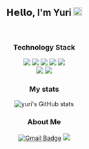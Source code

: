 <!--
Here are some ideas to get you started:
- 🔭 I’m currently working on ...
- 🌱 I’m currently learning ...
- 👯 I’m looking to collaborate on ...
- 🤔 I’m looking for help with ...
- 💬 Ask me about ...
- 📫 How to reach me: ...
- 😄 Pronouns: ...
- ⚡ Fun fact: ...
-->
<div align='center'>

<h2>𝗛𝗲𝗹𝗹𝗼, I'm Yuri <img src="https://github.com/dl0312/dl0312/blob/master/hi.gif?raw=true" width="20px"></h2>
<p></p>
<br> 

  
### Technology Stack
<div align='center'>
  <span><img src="https://img.shields.io/badge/HTML5-E34F26?style=flat-square&logo=HTML5&logoColor=white"/><span>
  <img src="https://img.shields.io/badge/CSS3-1572B6?style=flat-square&logo=CSS3&logoColor=white"/>
  <img src="https://img.shields.io/badge/Sass-CC6699?style=flat-square&logo=Sass&logoColor=white"/>
  <img src="https://img.shields.io/badge/JavaScript-F7DF1E?style=flat-square&logo=JavaScript&logoColor=white"/>
  <img src="https://img.shields.io/badge/react-61DAFB?style=flat-square&logo=react&logoColor=white"/>
</div>

<div align='center'>
  <img src="https://img.shields.io/badge/SpringBoot-6DB33F?style=flat-square&logo=SpringBoot&logoColor=white"/>
  <img src="https://img.shields.io/badge/NodeJs-339933?style=flat-square&logo=NodeJs&logoColor=white"/>
</div>
   
    
### My stats
![yuri's GitHub stats](https://github-readme-stats.vercel.app/api?username=leyuri&show_icons=true&theme=highcontrast)
<!-- dark, radical, merko, gruvbox, tokyonight, onedark, cobalt, synthwave, highcontrast, dracula -->

### About Me
<div align='center'>

[![Gmail Badge](https://img.shields.io/badge/-Gmail-d14836?style=flat-square&logo=Gmail&logoColor=white&link=mailto:leyuri97@gmail.com)](mailto:leyuri97@gmail.com)
  <a href="https://velog.io/@leyuri"><img src="https://img.shields.io/badge/Tech Blog-1DBF73?style=flat-square&logo=Vimeo&logoColor=white"/></a>
</div>
<p></p>
    
</div>
